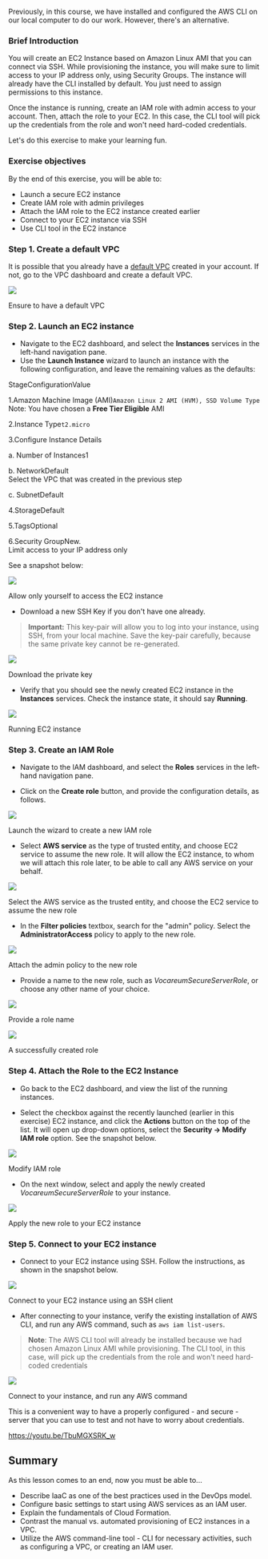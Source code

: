 Previously, in this course, we have installed and configured the AWS CLI on our local computer to do our work. However, there's an alternative.

### Brief Introduction

You will create an EC2 Instance based on Amazon Linux AMI that you can connect via SSH. While provisioning the instance, you will make sure to limit access to your IP address only, using Security Groups. The instance will already have the CLI installed by default. You just need to assign permissions to this instance.

Once the instance is running, create an IAM role with admin access to your account. Then, attach the role to your EC2\. In this case, the CLI tool will pick up the credentials from the role and won't need hard-coded credentials.

Let's do this exercise to make your learning fun.

### Exercise objectives

By the end of this exercise, you will be able to:

* Launch a secure EC2 instance
* Create IAM role with admin privileges
* Attach the IAM role to the EC2 instance created earlier
* Connect to your EC2 instance via SSH
* Use CLI tool in the EC2 instance

### Step 1\. Create a default VPC

It is possible that you already have a [default VPC](https://docs.aws.amazon.com/vpc/latest/userguide/default-vpc.html) created in your account. If not, go to the VPC dashboard and create a default VPC.

![](https://video.udacity-data.com/topher/2021/January/60143674_screenshot-2021-01-29-at-9.52.46-pm/screenshot-2021-01-29-at-9.52.46-pm.png)

Ensure to have a default VPC

### Step 2\. Launch an EC2 instance

* Navigate to the EC2 dashboard, and select the **Instances** services in the left-hand navigation pane.
* Use the **Launch Instance** wizard to launch an instance with the following configuration, and leave the remaining values as the defaults:

StageConfigurationValue

1\.Amazon Machine Image (AMI)`Amazon Linux 2 AMI (HVM), SSD Volume Type`  
Note: You have chosen a **Free Tier Eligible** AMI

2\.Instance Type`t2.micro`

3\.Configure Instance Details

a. Number of Instances1

b. NetworkDefault  
Select the VPC that was created in the previous step

c. SubnetDefault

4\.StorageDefault

5\.TagsOptional

6\.Security GroupNew.  
Limit access to your IP address only

See a snapshot below:

![](https://video.udacity-data.com/topher/2021/January/60143800_screenshot-2021-01-29-at-9.57.17-pm/screenshot-2021-01-29-at-9.57.17-pm.png)

Allow only yourself to access the EC2 instance

* Download a new SSH Key if you don't have one already.
> 
> **Important:** This key-pair will allow you to log into your instance, using SSH, from your local machine. Save the key-pair carefully, because the same private key cannot be re-generated.

![](https://video.udacity-data.com/topher/2021/January/601438bd_screenshot-2021-01-29-at-9.58.57-pm/screenshot-2021-01-29-at-9.58.57-pm.png)

Download the private key

* Verify that you should see the newly created EC2 instance in the **Instances** services. Check the instance state, it should say **Running**.

![](https://video.udacity-data.com/topher/2021/January/60143931_screenshot-2021-01-29-at-10.04.39-pm/screenshot-2021-01-29-at-10.04.39-pm.png)

Running EC2 instance

### Step 3\. Create an IAM Role

* Navigate to the IAM dashboard, and select the **Roles** services in the left-hand navigation pane.

* Click on the **Create role** button, and provide the configuration details, as follows.

![](https://video.udacity-data.com/topher/2021/January/6014438a_screenshot-2021-01-29-at-10.37.33-pm/screenshot-2021-01-29-at-10.37.33-pm.png)

Launch the wizard to create a new IAM role

* Select **AWS service** as the type of trusted entity, and choose EC2 service to assume the new role. It will allow the EC2 instance, to whom we will attach this role later, to be able to call any AWS service on your behalf.

![](https://video.udacity-data.com/topher/2021/January/601443b6_screenshot-2021-01-29-at-10.40.13-pm/screenshot-2021-01-29-at-10.40.13-pm.png)

Select the AWS service as the trusted entity, and choose the EC2 service to assume the new role

* In the **Filter policies** textbox, search for the "admin" policy. Select the **AdministratorAccess** policy to apply to the new role.

![](https://video.udacity-data.com/topher/2021/January/60144412_screenshot-2021-01-29-at-10.42.03-pm/screenshot-2021-01-29-at-10.42.03-pm.png)

Attach the admin policy to the new role

* Provide a name to the new role, such as _VocareumSecureServerRole_, or choose any other name of your choice.

![](https://video.udacity-data.com/topher/2021/January/6014444b_screenshot-2021-01-29-at-10.43.43-pm/screenshot-2021-01-29-at-10.43.43-pm.png)

Provide a role name

![](https://video.udacity-data.com/topher/2021/January/60144471_screenshot-2021-01-29-at-10.48.00-pm/screenshot-2021-01-29-at-10.48.00-pm.png)

A successfully created role

### Step 4\. Attach the Role to the EC2 Instance

* Go back to the EC2 dashboard, and view the list of the running instances.

* Select the checkbox against the recently launched (earlier in this exercise) EC2 instance, and click the **Actions** button on the top of the list. It will open up drop-down options, select the **Security → Modify IAM role** option. See the snapshot below.

![](https://video.udacity-data.com/topher/2021/January/601448cf_screenshot-2021-01-29-at-11.06.22-pm/screenshot-2021-01-29-at-11.06.22-pm.png)

Modify IAM role

* On the next window, select and apply the newly created _VocareumSecureServerRole_ to your instance.

![](https://video.udacity-data.com/topher/2021/January/601448f1_screenshot-2021-01-29-at-11.07.09-pm/screenshot-2021-01-29-at-11.07.09-pm.png)

Apply the new role to your EC2 instance

### Step 5\. Connect to your EC2 instance

* Connect to your EC2 instance using SSH. Follow the instructions, as shown in the snapshot below.

![](https://video.udacity-data.com/topher/2021/January/60144986_screenshot-2021-01-29-at-11.14.18-pm/screenshot-2021-01-29-at-11.14.18-pm.png)

Connect to your EC2 instance using an SSH client

* After connecting to your instance, verify the existing installation of AWS CLI, and run any AWS command, such as `aws iam list-users`.
> 
> **Note**: The AWS CLI tool will already be installed because we had chosen Amazon Linux AMI while provisioning. The CLI tool, in this case, will pick up the credentials from the role and won't need hard-coded credentials

![](https://video.udacity-data.com/topher/2021/January/60144b59_screenshot-2021-01-29-at-11.18.43-pm/screenshot-2021-01-29-at-11.18.43-pm.png)

Connect to your instance, and run any AWS command

This is a convenient way to have a properly configured - and secure - server that you can use to test and not have to worry about credentials.

https://youtu.be/TbuMGXSRK_w

## Summary

As this lesson comes to an end, now you must be able to...

* Describe IaaC as one of the best practices used in the DevOps model.
* Configure basic settings to start using AWS services as an IAM user.
* Explain the fundamentals of Cloud Formation.
* Contrast the manual vs. automated provisioning of EC2 instances in a VPC.
* Utilize the AWS command-line tool - CLI for necessary activities, such as configuring a VPC, or creating an IAM user.